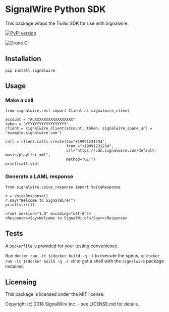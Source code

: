 # SignalWire Python SDK

This package wraps the Twilio SDK for use with Signalwire.

[![PyPI version](https://badge.fury.io/py/signalwire.svg)](https://badge.fury.io/py/signalwire)

![Drone CI](https://ci.signalwire.com/api/badges/signalwire/signalwire-python/status.svg)

## Installation

`pip install signalwire`

## Usage

### Make a call

```
from signalwire.rest import Client as signalwire_client

account = "ACXXXXXXXXXXXXXXXXX"
token = "YYYYYYYYYYYYYYYYYY"
client = signalwire_client(account, token, signalwire_space_url = 'example.signalwire.com')

call = client.calls.create(to="+19991231234",
                           from_="+19991231234",
                           url="https://cdn.signalwire.com/default-music/playlist.xml",
                           method="GET")
print(call.sid)
```

### Generate a LAML response

```
from signalwire.voice_response import VoiceResponse

r = VoiceResponse()
r.say("Welcome to SignalWire!")
print(str(r))
```

```
<?xml version="1.0" encoding="utf-8"?>
<Response><Say>Welcome to SignalWire!</Say></Response>
```

## Tests

A `Dockerfile` is provided for your testing convenience.

Run `docker run -it $(docker build -q .)` to execute the specs, or `docker run -it $(docker build -q .) sh` to get a shell with the `signalwire` package installed.

## Licensing

This package is licensed under the MIT license.

Copyright (c) 2018 SignalWire Inc. - see LICENSE.md for details.
